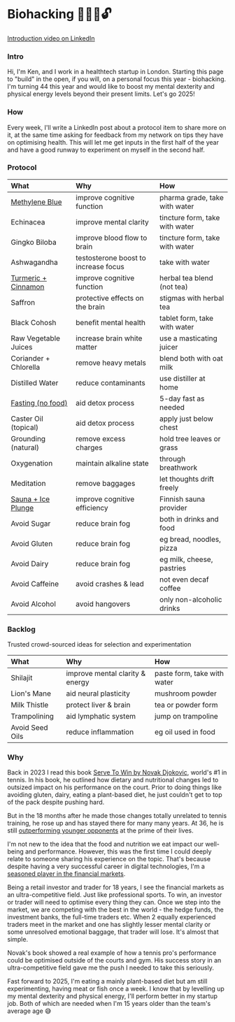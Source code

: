 # Biohacking 🧬🧠💪🔓
[Introduction video on LinkedIn](https://www.linkedin.com/posts/kensoh_hi-guys-im-turning-44-soon-and-i-think-activity-7286335586817179649-U2US)

### Intro
Hi, I'm Ken, and I work in a healthtech startup in London. Starting this page to "build" in the open, if you will, on a personal focus this year - biohacking. I'm turning 44 this year and would like to boost my mental dexterity and physical energy levels beyond their present limits. Let's go 2025!

### How
Every week, I'll write a LinkedIn post about a protocol item to share more on it, at the same time asking for feedback from my network on tips they have on optimising health. This will let me get inputs in the first half of the year and have a good runway to experiment on myself in the second half.

### Protocol
What|Why|How
:--|:---|:--
[Methylene Blue](https://www.linkedin.com/posts/kensoh_this-is-pharma-grade-methylene-blue-a-dye-activity-7288625704156463104-VTGa)|improve cognitive function|pharma grade, take with water
Echinacea|improve mental clarity|tincture form, take with water
Gingko Biloba|improve blood flow to brain|tincture form, take with water
Ashwagandha|testosterone boost to increase focus|take with water
[Turmeric + Cinnamon](https://www.linkedin.com/posts/kensoh_this-is-also-known-as-golden-milk-im-activity-7298425725957656580-SK_d)|improve cognitive function|herbal tea blend (not tea)
Saffron|protective effects on the brain|stigmas with herbal tea
Black Cohosh|benefit mental health|tablet form, take with water
Raw Vegetable Juices|increase brain white matter|use a masticating juicer
Coriander + Chlorella|remove heavy metals|blend both with oat milk
Distilled Water|reduce contaminants|use distiller at home
[Fasting (no food)](https://www.linkedin.com/posts/kensoh_the-benefits-of-fasting-are-more-commonly-activity-7293436290824372224-nBMc)|aid detox process|5-day fast as needed
Caster Oil (topical)|aid detox process|apply just below chest
Grounding (natural)|remove excess charges|hold tree leaves or grass
Oxygenation|maintain alkaline state|through breathwork
Meditation|remove baggages|let thoughts drift freely
[Sauna + Ice Plunge](https://www.linkedin.com/posts/kensoh_ive-started-trying-out-finnish-sauna-and-activity-7301411047406477312-s19p)|improve cognitive efficiency|Finnish sauna provider 
Avoid Sugar|reduce brain fog|both in drinks and food
Avoid Gluten|reduce brain fog|eg bread, noodles, pizza
Avoid Dairy|reduce brain fog|eg milk, cheese, pastries
Avoid Caffeine|avoid crashes & lead|not even decaf coffee
Avoid Alcohol|avoid hangovers|only non-alcoholic drinks

### Backlog
Trusted crowd-sourced ideas for selection and experimentation

What|Why|How
:--|:---|:--
Shilajit|improve mental clarity & energy|paste form, take with water
Lion's Mane|aid neural plasticity|mushroom powder
Milk Thistle|protect liver & brain|tea or powder form
Trampolining|aid lymphatic system|jump on trampoline
Avoid Seed Oils|reduce inflammation|eg oil used in food

### Why
Back in 2023 I read this book [Serve To Win by Novak Djokovic](https://www.amazon.co.uk/Serve-Win-Gluten-free-Physical-Excellence/dp/0552170534), world's #1 in tennis. In his book, he outlined how dietary and nutritional changes led to outsized impact on his performance on the court. Prior to doing things like avoiding gluten, dairy, eating a plant-based diet, he just couldn't get to top of the pack despite pushing hard.

But in the 18 months after he made those changes totally unrelated to tennis training, he rose up and has stayed there for many many years. At 36, he is still [outperforming younger opponents](https://ausopen.com/video-player#!?videoId=6367445567112) at the prime of their lives.

I'm not new to the idea that the food and nutrition we eat impact our well-being and performance. However, this was the first time I could deeply relate to someone sharing his experience on the topic. That's because despite having a very successful career in digital technologies, I'm a [seasoned player in the financial markets](https://www.linkedin.com/posts/kensoh_pleased-to-share-a-significant-milestone-activity-7291616831981694978-kQHZ).

Being a retail investor and trader for 18 years, I see the financial markets as an ultra-competitive field. Just like professional sports. To win, an investor or trader will need to optimise every thing they can. Once we step into the market, we are competing with the best in the world - the hedge funds, the investment banks, the full-time traders etc. When 2 equally experienced traders meet in the market and one has slightly lesser mental clarity or some unresolved emotional baggage, that trader will lose. It's almost that simple.

Novak's book showed a real example of how a tennis pro's performance could be optimised outside of the courts and gym. His success story in an ultra-competitive field gave me the push I needed to take this seriously.

Fast forward to 2025, I'm eating a mainly plant-based diet but am still experimenting, having meat or fish once a week. I know that by levelling up my mental dexterity and physical energy, I'll perform better in my startup job. Both of which are needed when I'm 15 years older than the team's average age 😅
